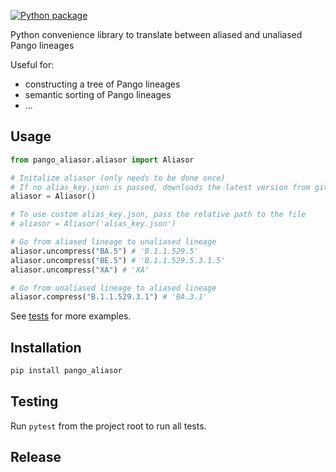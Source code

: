 [![Python package](https://github.com/corneliusroemer/pango_aliasor/actions/workflows/pytest.yaml/badge.svg)](https://github.com/corneliusroemer/pango_aliasor/actions/workflows/pytest.yaml)

Python convenience library to translate between aliased and unaliased Pango lineages

Useful for:
- constructing a tree of Pango lineages
- semantic sorting of Pango lineages
- ...

## Usage

```python
from pango_aliasor.aliasor import Aliasor

# Initalize aliasor (only needs to be done once)
# If no alias_key.json is passed, downloads the latest version from github
aliasor = Aliasor()

# To use custom alias_key.json, pass the relative path to the file
# aliasor = Aliasor('alias_key.json')

# Go from aliased lineage to unaliased lineage
aliasor.uncompress("BA.5") # 'B.1.1.529.5'
aliasor.uncompress("BE.5") # 'B.1.1.529.5.3.1.5'
aliasor.uncompress("XA") # 'XA'

# Go from unaliased lineage to aliased lineage
aliasor.compress("B.1.1.529.3.1") # 'BA.3.1'
```

See [tests](tests/test_aliasor.py) for more examples.

## Installation

```bash
pip install pango_aliasor
```

## Testing

Run `pytest` from the project root to run all tests.

## Release


